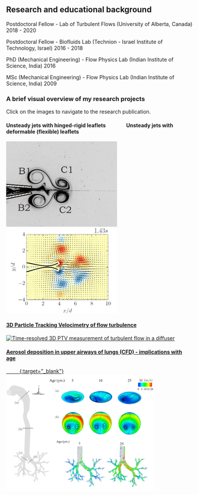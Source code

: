 ## Research and educational background

Postdoctoral Fellow - Lab of Turbulent Flows (University of Alberta, Canada)
2018 - 2020

Postdoctoral Fellow - Biofluids Lab (Technion - Israel Institute of Technology, Israel)
2016 - 2018

PhD (Mechanical Engineering) - Flow Physics Lab (Indian Institute of Science, India)
2016

MSc (Mechanical Engineering) - Flow Physics Lab (Indian Institute of Science, India)
2009

### A brief visual overview of my research projects

Click on the images to navigate to the research publication.

#### Unsteady jets with hinged-rigid leaflets &emsp; &emsp; &emsp; Unsteady jets with deformable (flexible) leaflets  
<a href="https://doi.org/10.1017/jfm.2013.356"><img src="images/vortex-flap4.png" width="300" title = "Dye visualization of vortex formation with hinged-rigid flaps">  <a href="https://doi.org/10.1017/jfm.2018.230"><img src="images/vortex-flap4-flexible-vort.png" width="300" title = "PIV measurements of vortex pair generation with flexible flaps">

#### 3D Particle Tracking Velocimetry of flow turbulence
<a href="https://doi.org/10.1103/PhysRevFluids.5.114605"><img src="images/Diffuser-PTV.png" width="600" title = "Time-resolved 3D PTV measurement of turbulent flow in a diffuser"> 

#### Aerosol deposition in upper airways of lungs (CFD) - implications with age
&emsp; &emsp;  <a href="https://doi.org/10.1371/journal.pone.0207711">{:target="_blank"}<img src="images/CFD.png" width="400" title = "CFD simulation of airflow and aerosol deposition in the upper airways">



